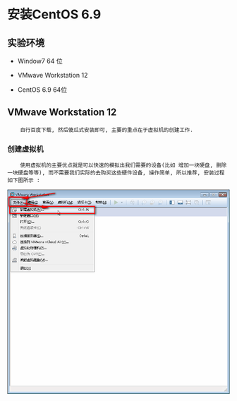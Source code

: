 # 安装CentOS 6.9

## 实验环境

- Window7  64 位

- VMwave Workstation 12

- CentOS 6.9 64位

## VMwave Workstation 12

        自行百度下载, 然后傻瓜式安装即可, 主要的重点在于虚拟机的创建工作.

### 创建虚拟机

        使用虚拟机的主要优点就是可以快速的模拟出我们需要的设备(比如 增加一块硬盘, 删除一块硬盘等等), 而不需要我们实际的去购买这些硬件设备, 操作简单, 所以推荐, 安装过程 如下图所示 :

![创建虚拟机](https://github.com/gkdaxue/linux/raw/master/image/chapter_A1_000.gif)    



